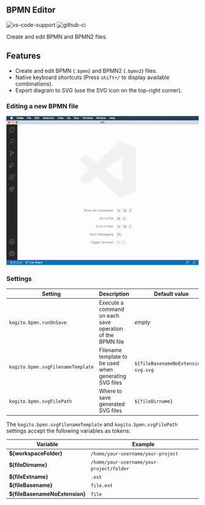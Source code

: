 ## BPMN Editor

![vs-code-support](https://img.shields.io/badge/Visual%20Studio%20Code-1.46.0+-blue.svg)
![github-ci](https://github.com/kiegroup/kie-tools/actions/workflows/monorepo_pr_ci_full.yml/badge.svg)

Create and edit BPMN and BPMN2 files.

## Features

- Create and edit BPMN (`.bpmn`) and BPMN2 (`.bpmn2`) files.
- Native keyboard shortcuts (Press `shift+/` to display available combinations).
- Export diagram to SVG (use the SVG icon on the top-right corner).

### Editing a new BPMN file

![alt](./gifs/bpmn.gif?raw=true)

### Settings

| Setting                           | Description                                               | Default value                        |
| --------------------------------- | --------------------------------------------------------- | ------------------------------------ |
| `kogito.bpmn.runOnSave`           | Execute a command on each save operation of the BPMN file | _empty_                              |
| `kogito.bpmn.svgFilenameTemplate` | Filename template to be used when generating SVG files    | `${fileBasenameNoExtension}-svg.svg` |
| `kogito.bpmn.svgFilePath`         | Where to save generated SVG files                         | `${fileDirname}`                     |

The `kogito.bpmn.svgFilenameTemplate` and `kogito.bpmn.svgFilePath` settings accept the following variables as tokens:

| Variable                       | Example                                   |
| ------------------------------ | ----------------------------------------- |
| **${workspaceFolder}**         | `/home/your-username/your-project`        |
| **${fileDirname}**             | `/home/your-username/your-project/folder` |
| **${fileExtname}**             | `.ext`                                    |
| **${fileBasename}**            | `file.ext`                                |
| **${fileBasenameNoExtension}** | `file`                                    |
